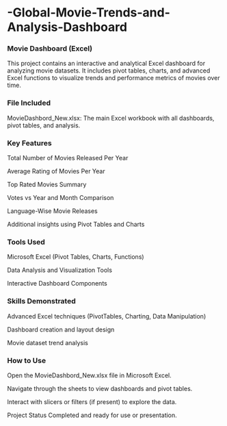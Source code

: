 # -Global-Movie-Trends-and-Analysis-Dashboard
### Movie Dashboard (Excel)

This project contains an interactive and analytical Excel dashboard for analyzing movie datasets. It includes pivot tables, charts, and advanced Excel functions to visualize trends and performance metrics of movies over time.

### File Included
MovieDashbord_New.xlsx: The main Excel workbook with all dashboards, pivot tables, and analysis.

### Key Features
Total Number of Movies Released Per Year

Average Rating of Movies Per Year

Top Rated Movies Summary

Votes vs Year and Month Comparison

Language-Wise Movie Releases

Additional insights using Pivot Tables and Charts

### Tools Used
Microsoft Excel (Pivot Tables, Charts, Functions)

Data Analysis and Visualization Tools

Interactive Dashboard Components

### Skills Demonstrated
Advanced Excel techniques (PivotTables, Charting, Data Manipulation)

Dashboard creation and layout design

Movie dataset trend analysis

### How to Use
Open the MovieDashbord_New.xlsx file in Microsoft Excel.

Navigate through the sheets to view dashboards and pivot tables.

Interact with slicers or filters (if present) to explore the data.

Project Status
Completed and ready for use or presentation.
